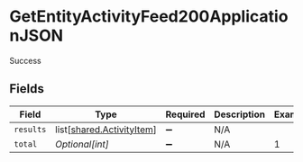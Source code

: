 # GetEntityActivityFeed200ApplicationJSON

Success


## Fields

| Field                                                                | Type                                                                 | Required                                                             | Description                                                          | Example                                                              |
| -------------------------------------------------------------------- | -------------------------------------------------------------------- | -------------------------------------------------------------------- | -------------------------------------------------------------------- | -------------------------------------------------------------------- |
| `results`                                                            | list[[shared.ActivityItem](undefined/models/shared/activityitem.md)] | :heavy_minus_sign:                                                   | N/A                                                                  |                                                                      |
| `total`                                                              | *Optional[int]*                                                      | :heavy_minus_sign:                                                   | N/A                                                                  | 1                                                                    |